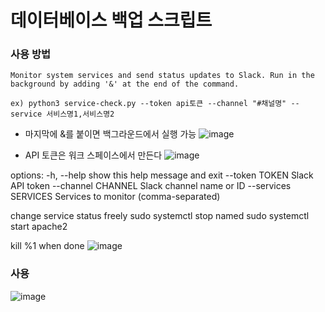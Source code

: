 # 데이터베이스 백업 스크립트

### 사용 방법
    Monitor system services and send status updates to Slack. Run in the background by adding '&' at the end of the command.

    ex) python3 service-check.py --token api토큰 --channel "#채널명" --service 서비스명1,서비스명2

- 마지막에 &를 붙이면 백그라운드에서 실행 가능
![image](https://github.com/ninaaano/PythonHome/assets/95615105/a7fa04fe-ab32-46af-818e-7dc85d31287f)



- API 토큰은 워크 스페이스에서 만든다
![image](https://github.com/ninaaano/PythonHome/assets/95615105/7e2c2f07-133c-47d8-a915-76b31322b40b)


options:
  -h, --help           show this help message and exit
  --token TOKEN        Slack API token
  --channel CHANNEL    Slack channel name or ID
  --services SERVICES  Services to monitor (comma-separated)
    
change service status freely
    sudo systemctl stop named
    sudo systemctl start apache2

kill %1 when done
![image](https://github.com/ninaaano/PythonHome/assets/95615105/88c34835-676d-446f-8c5e-cc4339074f5d)

### 사용
![image](https://github.com/ninaaano/PythonHome/assets/95615105/8c2fca04-be3b-4d58-8c80-7dcf96cf3b26)

